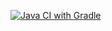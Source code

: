 [![Java CI with Gradle](https://github.com/Struncello/patternsCard/actions/workflows/gradle.yml/badge.svg)](https://github.com/Struncello/patternsCard/actions/workflows/gradle.yml)